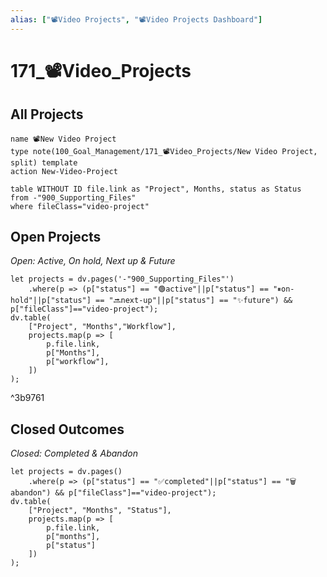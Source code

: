 ```yaml
---
alias: ["📽Video Projects", "📽Video Projects Dashboard"]
---
```


# 171_📽Video_Projects

## All Projects
```button
name 📽️New Video Project
type note(100_Goal_Management/171_📽Video_Projects/New Video Project, split) template
action New-Video-Project
```
~~~dataview
table WITHOUT ID file.link as "Project", Months, status as Status
from -"900_Supporting_Files"
where fileClass="video-project"
~~~

## Open Projects  
*Open: Active, On hold, Next up & Future*
```dataviewjs
let projects = dv.pages('-"900_Supporting_Files"')
    .where(p => (p["status"] == "🟢active"||p["status"] == "⏸on-hold"||p["status"] == "🔜next-up"||p["status"] == "✨future") && p["fileClass"]=="video-project");
dv.table(
    ["Project", "Months","Workflow"],
    projects.map(p => [
        p.file.link,
        p["Months"],
        p["workflow"],
    ])
);
```

^3b9761

## Closed Outcomes
*Closed: Completed & Abandon*
```dataviewjs
let projects = dv.pages()
    .where(p => (p["status"] == "✅completed"||p["status"] == "🗑️abandon") && p["fileClass"]=="video-project");
dv.table(
    ["Project", "Months", "Status"],
    projects.map(p => [
        p.file.link,
        p["months"],
        p["status"]
    ])
);
```




